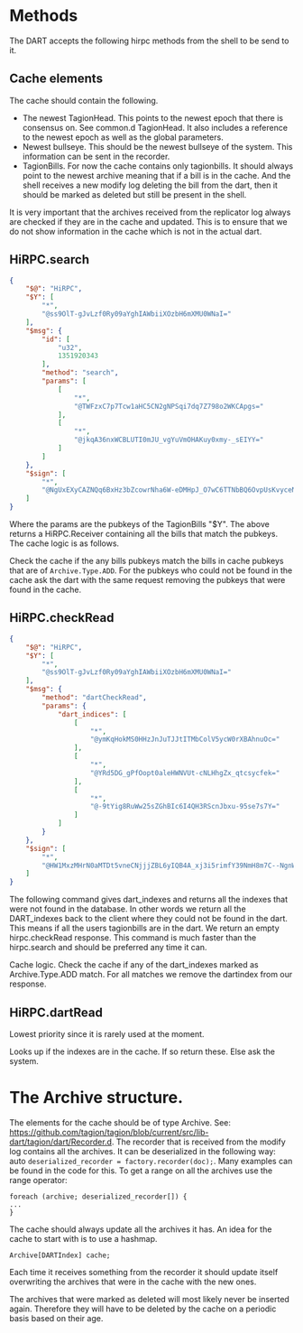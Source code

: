 
# Methods
The DART accepts the following hirpc methods from the shell to be send to it. 


## Cache elements
The cache should contain the following.
* The newest TagionHead. This points to the newest epoch that there is consensus on. See common.d TagionHead. It also includes a reference to the newest epoch as well as the global parameters.
* Newest bullseye. This should be the newest bullseye of the system. This information can be sent in the recorder.
* TagionBills. For now the cache contains only tagionbills. It should always point to the newest archive meaning that if a bill is in the cache. And the shell receives a new modify log deleting the bill from the dart, then it should be marked as deleted but still be present in the shell. 


It is very important that the archives received from the replicator log always are checked if they are in the cache and updated. This is to ensure that we do not show information in the cache which is not in the actual dart.

## HiRPC.search
```json
{
    "$@": "HiRPC",
    "$Y": [
        "*",
        "@ss9OlT-gJvLzf0Ry09aYghIAWbiiXOzbH6mXMU0WNaI="
    ],
    "$msg": {
        "id": [
            "u32",
            1351920343
        ],
        "method": "search",
        "params": [
            [
                "*",
                "@TWFzxC7p7Tcw1aHC5CN2gNPSqi7dq7Z798o2WKCApgs="
            ],
            [
                "*",
                "@jkqA36nxWCBLUTI0mJU_vgYuVmOHAKuy0xmy-_sEIYY="
            ]
        ]
    },
    "$sign": [
        "*",
        "@NgUxEXyCAZNQq6BxHz3bZcowrNha6W-eDMHpJ_O7wC6TTNbBQ6OvpUsKvyceNrBcbfTEz6Ve2P9Gq9LspJ64yg=="
    ]
}
```
Where the params are the pubkeys of the TagionBills "$Y".
The above returns a HiRPC.Receiver containing all the bills that match the pubkeys. 
The cache logic is as follows.

Check the cache if the any bills pubkeys match the bills in cache pubkeys that are of `Archive.Type.ADD`. For the pubkeys who could not be found in the cache ask the dart with the same request removing the pubkeys that were found in the cache.

## HiRPC.checkRead
```json
{
    "$@": "HiRPC",
    "$Y": [
        "*",
        "@ss9OlT-gJvLzf0Ry09aYghIAWbiiXOzbH6mXMU0WNaI="
    ],
    "$msg": {
        "method": "dartCheckRead",
        "params": {
            "dart_indices": [
                [
                    "*",
                    "@ymKqHokMS0HHzJnJuTJJtITMbColV5ycW0rXBAhnuOc="
                ],
                [
                    "*",
                    "@YRd5DG_gPfOopt0aleHWNVUt-cNLHhgZx_qtcsycfek="
                ],
                [
                    "*",
                    "@-9tYig8RuWw25sZGhBIc6I4QH3RScnJbxu-95se7s7Y="
                ]
            ]
        }
    },
    "$sign": [
        "*",
        "@HW1MxzMHrN0aMTDt5vneCNjjjZBL6yIQB4A_xj3i5rimfY39NmH8m7C--NgnWptoPlL9ThZ7sLaAqM49fzBRfA=="
    ]
}
```
The following command gives dart_indexes and returns all the indexes that were not found in the database. In other words we return all the DART_indexes back to the client where they could not be found in the dart. This means if all the users tagionbills are in the dart. We return an empty hirpc.checkRead response. This command is much faster than the hirpc.search and should be preferred any time it can.

Cache logic.
Check the cache if any of the dart_indexes marked as Archive.Type.ADD match. For all matches we remove the dartindex from our response.

## HiRPC.dartRead

Lowest priority since it is rarely used at the moment.

Looks up if the indexes are in the cache. If so return these. Else ask the system.



# The Archive structure.
The elements for the cache should be of type Archive. See: https://github.com/tagion/tagion/blob/current/src/lib-dart/tagion/dart/Recorder.d. 
The recorder that is received from the modify log contains all the archives. It can be deserialized in the following way:
auto `deserialized_recorder = factory.recorder(doc);`. Many examples can be found in the code for this.
To get a range on all the archives use the range operator:

```
foreach (archive; deserialized_recorder[]) {
...
}
```
The cache should always update all the archives it has. An idea for the cache to start with is to use a hashmap.
```
Archive[DARTIndex] cache;
```
Each time it receives something from the recorder it should update itself overwriting the archives that were in the cache with the new ones.

The archives that were marked as deleted will most likely never be inserted again. Therefore they will have to be deleted by the cache on a periodic basis based on their age.
